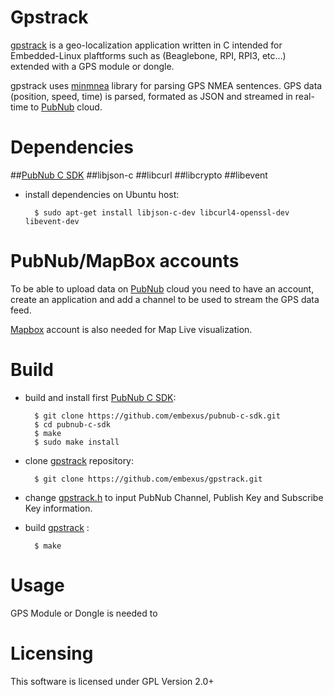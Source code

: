 # Gpstrack

[gpstrack](http://github.com/embexus/gpstrack) is a geo-localization application written in C intended for Embedded-Linux plaftforms 
such as (Beaglebone, RPI, RPI3, etc...) extended with a GPS module or dongle.

gpstrack uses [minmnea](https://github.com/cloudyourcar/minmea) library for parsing GPS NMEA sentences. 
GPS data (position, speed, time) is parsed, formated as JSON and streamed in real-time to [PubNub](https://www.pubnub.com) cloud.

# Dependencies

 ##[PubNub C SDK](https://github.com/embexus/pubnub-c-sdk)
 ##libjson-c
 ##libcurl
 ##libcrypto
 ##libevent

* install dependencies on Ubuntu host:

        $ sudo apt-get install libjson-c-dev libcurl4-openssl-dev libevent-dev

# PubNub/MapBox accounts

To be able to upload data on [PubNub](https://www.pubnub.com) cloud you need to have an account, 
create an application and add a channel to be used to stream the GPS data feed.

[Mapbox](https://www.mapbox.com/) account is also needed for Map Live visualization.


# Build

* build and install first [PubNub C SDK](https://github.com/embexus/pubnub-c-sdk):

        $ git clone https://github.com/embexus/pubnub-c-sdk.git
        $ cd pubnub-c-sdk 
        $ make 
        $ sudo make install

* clone [gpstrack](http://github.com/embexus/gpstrack) repository:

        $ git clone https://github.com/embexus/gpstrack.git

* change [gpstrack.h](https://github.com/embexus/gpstrack/blob/master/gpstrack.h) to input PubNub Channel, Publish Key and Subscribe Key information.

* build [gpstrack](http://github.com/embexus/gpstrack) :

        $ make

# Usage

GPS Module or Dongle is needed to 

# Licensing

This software is licensed under GPL Version 2.0+
